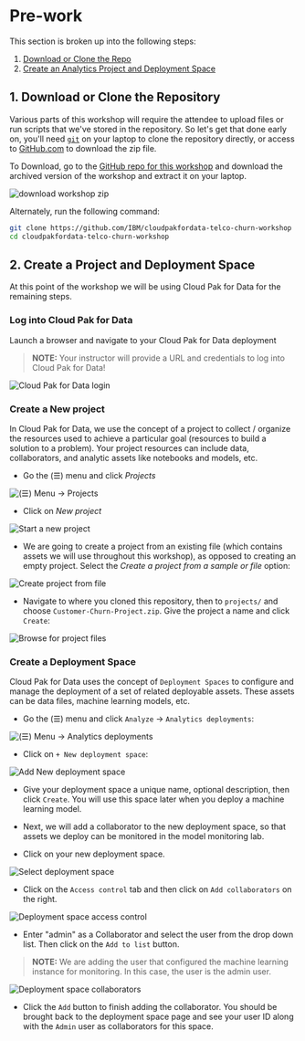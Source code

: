 # Pre-work

This section is broken up into the following steps:

1. [Download or Clone the Repo](#1-download-or-clone-the-repo)
1. [Create an Analytics Project and Deployment Space](#2-create-a-project-and-deployment-space)

## 1. Download or Clone the Repository

Various parts of this workshop will require the attendee to upload files or run scripts that we've stored in the repository. So let's get that done early on, you'll need [`git`](https://git-scm.com) on your laptop to clone the repository directly, or access to [GitHub.com](https://github.com/) to download the zip file.

To Download, go to the [GitHub repo for this workshop](https://github.com/IBM/cloudpakfordata-telco-churn-workshop) and download the archived version of the workshop and extract it on your laptop.

![download workshop zip](../.gitbook/assets/images/generic/cp4d-telco-workshop-git-zip-download.png)

Alternately, run the following command:

```bash
git clone https://github.com/IBM/cloudpakfordata-telco-churn-workshop
cd cloudpakfordata-telco-churn-workshop
```

## 2. Create a Project and Deployment Space

At this point of the workshop we will be using Cloud Pak for Data for the remaining steps.

### Log into Cloud Pak for Data

Launch a browser and navigate to your Cloud Pak for Data deployment

> **NOTE:** Your instructor will provide a URL and credentials to log into Cloud Pak for Data!

![Cloud Pak for Data login](../.gitbook/assets/images/manage/cpd-login.png)

### Create a New project

In Cloud Pak for Data, we use the concept of a project to collect / organize the resources used to achieve a particular goal (resources to build a solution to a problem). Your project resources can include data, collaborators, and analytic assets like notebooks and models, etc.

* Go the (☰) menu and click *Projects*

![(☰) Menu -> Projects](../.gitbook/assets/images/manage/cpd-projects-menu.png)

* Click on *New project*

![Start a new project](../.gitbook/assets/images/manage/cpd-new-project.png)

* We are going to create a project from an existing file (which contains assets we will use throughout this workshop), as opposed to creating an empty project. Select the _*Create a project from a sample or file*_ option:

![Create project from file](../.gitbook/assets/images/openscale-config/openscale-config-create-project-from-sample.png)

* Navigate to where you cloned this repository, then to `projects/` and choose `Customer-Churn-Project.zip`. Give the project a name and click `Create`:

![Browse for project files](../.gitbook/assets/images/manage/cpd-importproject.png)

### Create a Deployment Space

Cloud Pak for Data uses the concept of `Deployment Spaces` to configure and manage the deployment of a set of related deployable assets. These assets can be data files, machine learning models, etc.

* Go the (☰) menu and click `Analyze` -> `Analytics deployments`:

![(☰) Menu -> Analytics deployments](../.gitbook/assets/images/manage/ChooseAnalyticsDeployments.png)

* Click on `+ New deployment space`:

![Add New deployment space](../.gitbook/assets/images/manage/addNewDeploymentSpace.png)

* Give your deployment space a unique name, optional description, then click `Create`. You will use this space later when you deploy a machine learning model.

* Next, we will add a collaborator to the new deployment space, so that assets we deploy can be monitored in the model monitoring lab.

* Click on your new deployment space.

![Select deployment space](../.gitbook/assets/images/manage/selectNewDeploymentSpace.png)

* Click on the `Access control` tab and then click on `Add collaborators` on the right.

![Deployment space access control](../.gitbook/assets/images/manage/deploymentSpaceAccessControl.png)

* Enter "admin" as a Collaborator and select the user from the drop down list. Then click on the `Add to list` button.

> **NOTE:** We are adding the user that configured the machine learning instance for monitoring. In this case, the user is the admin user.

![Deployment space collaborators](../.gitbook/assets/images/manage/deploymentSpaceAddCollaborator.png)

* Click the `Add` button to finish adding the collaborator. You should be brought back to the deployment space page and see your user ID along with the `Admin` user as collaborators for this space.
